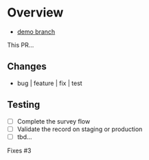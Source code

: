 # Overview

- [demo branch](___DEMO_DEPLOYMENT___)

This PR...

## Changes

- bug | feature | fix | test

## Testing

- [ ] Complete the survey flow
- [ ] Validate the record on staging or production
- [ ] tbd...

<!-- Optionally, close out tickets -->
Fixes #3
